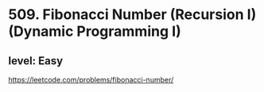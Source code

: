 # 509. Fibonacci Number (Recursion I) (Dynamic Programming I)
## level: Easy

https://leetcode.com/problems/fibonacci-number/
